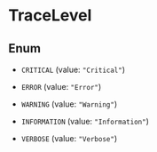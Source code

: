 
# TraceLevel

## Enum


* `CRITICAL` (value: `"Critical"`)

* `ERROR` (value: `"Error"`)

* `WARNING` (value: `"Warning"`)

* `INFORMATION` (value: `"Information"`)

* `VERBOSE` (value: `"Verbose"`)



